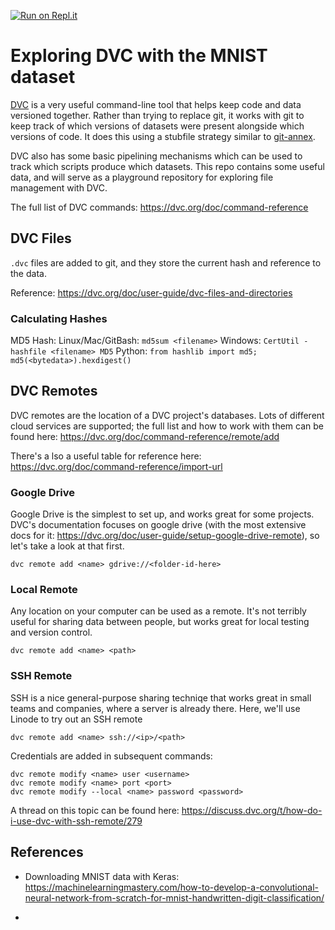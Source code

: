 [![Run on Repl.it](https://repl.it/badge/github/nickdelgrosso/mnist_dvc_repo)](https://repl.it/github/nickdelgrosso/mnist_dvc_repo)


# Exploring DVC with the MNIST dataset

[DVC](https://dvc.org/) is a very useful command-line tool that helps keep code and data versioned together.  Rather than trying to replace git, it works with git to keep track of which versions of datasets were present alongside which versions of code.  It does this using a stubfile strategy similar to [git-annex](https://git-annex.branchable.com/).  

DVC also has some basic pipelining mechanisms which can be used to track which scripts produce which datasets.  This repo contains some useful data, and will serve as a playground repository for exploring file management with DVC.


The full list of DVC commands: https://dvc.org/doc/command-reference


## DVC Files

`.dvc` files are added to git, and they store the current hash and reference to the data.

Reference: https://dvc.org/doc/user-guide/dvc-files-and-directories


### Calculating Hashes

MD5 Hash: 
Linux/Mac/GitBash:  `md5sum <filename>`
Windows: `CertUtil -hashfile <filename> MD5`
Python: `from hashlib import md5; md5(<bytedata>).hexdigest()`



## DVC Remotes

DVC remotes are the location of a DVC project's databases.  Lots of different cloud services are supported; the full list and how to work with them can be found here:  https://dvc.org/doc/command-reference/remote/add

There's a lso a useful table for reference here: https://dvc.org/doc/command-reference/import-url

### Google Drive

Google Drive is the simplest to set up, and works great for some projects.  DVC's documentation focuses on google drive (with the most extensive docs for it: https://dvc.org/doc/user-guide/setup-google-drive-remote), so let's take a look at that first.

`dvc remote add <name> gdrive://<folder-id-here>`


### Local Remote

Any location on your computer can be used as a remote.  It's not terribly useful for sharing data between people, but works great for local testing and version control.

`dvc remote add <name> <path>`

### SSH Remote

SSH is a nice general-purpose sharing techniqe that works great in small teams and companies, where a server is already there.  Here, we'll use Linode 
to try out an SSH remote

`dvc remote add <name> ssh://<ip>/<path>`

Credentials are added in subsequent commands:
```
dvc remote modify <name> user <username>
dvc remote modify <name> port <port>
dvc remote modify --local <name> password <password>
```

A thread on this topic can be found here: https://discuss.dvc.org/t/how-do-i-use-dvc-with-ssh-remote/279



## References

  - Downloading MNIST data with Keras: https://machinelearningmastery.com/how-to-develop-a-convolutional-neural-network-from-scratch-for-mnist-handwritten-digit-classification/

  - 
